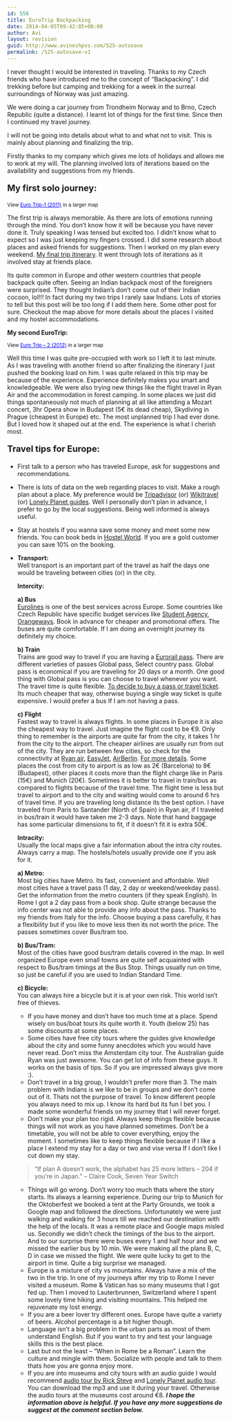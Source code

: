 ```yaml
---
id: 556
title: EuroTrip Backpacking
date: 2014-04-05T09:42:05+00:00
author: Avi
layout: revision
guid: http://www.avineshpvs.com/525-autosave
permalink: /525-autosave-v1
---
```

I never thought I would be interested in traveling. Thanks to my Czech friends who have introduced me to the concept of &#8220;Backpacking&#8221;. I did trekking before but camping and trekking for a week in the surreal surroundings of Norway was just amazing.  
<!--more-->

  
We were doing a car journey from Trondheim Norway and to Brno, Czech Republic (quite a distance). I learnt lot of things for the first time. Since then I continued my travel journey. 

I will not be going into details about what to and what not to visit. This is mainly about planning and finalizing the trip.

Firstly thanks to my company which gives me lots of holidays and allows me to work at my will. The planning involved lots of iterations based on the availability and suggestions from my friends. 

<p style="font-size:20px">
  <strong>My first solo journey:</strong>
</p>

  
<small>View <a href="https://maps.google.com/maps/ms?msa=0&msid=207532767398531617494.0004df5298f03b52d0b3e&ie=UTF8&t=m&ll=48.078079,10.063477&spn=12.336963,24.213867&z=5&source=embed" style="color:#0000FF;text-align:left">Euro Trip-1 (2011)</a> in a larger map</small>

The first trip is always memorable. As there are lots of emotions running through the mind. You don&#8217;t know how it will be because you have never done it. Truly speaking I was tensed but excited too. I didn&#8217;t know what to expect so I was just keeping my fingers crossed. I did some research about places and asked friends for suggestions. Then I worked on my plan every weekend. [My final trip itinerary](http://www.avineshpvs.com/eurotrip-1-itinerary "Eurotrip-1 Itinerary"). It went through lots of iterations as it involved stay at friends place. 

Its quite common in Europe and other western countries that people backpack quite often. Seeing an Indian backpack most of the foreigners were surprised. They thought Indian&#8217;s don&#8217;t come out of their Indian cocoon, lol!!! In fact during my two trips I rarely saw Indians. Lots of stories to tell but this post will be too long if I add them here. Some other post for sure. Checkout the map above for more details about the places I visited and my hostel accommodations.

**My second EuroTrip:**

  
<small>View <a href="https://maps.google.com/maps/ms?msa=0&msid=207532767398531617494.0004dfdd0d5b0f8cb9114&ie=UTF8&t=m&ll=46.042736,7.558594&spn=12.202927,23.730469&z=5&source=embed" style="color:#0000FF;text-align:left">Euro Trip &#8211; 2 (2012)</a> in a larger map</small>

Well this time I was quite pre-occupied with work so I left it to last minute. As I was traveling with another friend so after finalizing the itinerary I just pushed the booking load on him. I was quite relaxed in this trip may be because of the experience. Experience definitely makes you smart and knowledgeable. We were also trying new things like the flight travel in Ryan Air and the accommodation in forest camping. In some places we just did things spontaneously not much of planning at all like attending a Mozart concert, 3hr Opera show in Budapest (5€ its dead cheap), Skydiving in Prague (cheapest in Europe) etc. The most unplanned trip I had ever done. But I loved how it shaped out at the end. The experience is what I cherish most.

<p style="font-size:20px">
  <strong>Travel tips for Europe:</strong>
</p>

  * First talk to a person who has traveled Europe, ask for suggestions and recommendations.
  * There is lots of data on the web regarding places to visit. Make a rough plan about a place. My preference would be [Tripadvisor](http://www.tripadvisor.com "Tripadvisor") (or) [Wikitravel](http://wikitravel.org "Wikitravel") (or) [Lonely Planet guides](www.lonelyplanet.com/GuideBooks "Lonely Planet guide books"). Well I personally don&#8217;t plan in advance, I prefer to go by the local suggestions. Being well informed is always useful.
  * Stay at hostels if you wanna save some money and meet some new friends. You can book beds in [Hostel World](http://hostelworld.com "Hostel World"). If you are a gold customer you can save 10% on the booking.
  * **Transport:**  
    Well transport is an important part of the travel as half the days one would be traveling between cities (or) in the city.</p> 
    **Intercity:**
    
    **a) Bus**  
    [Eurolines](http://eurolines.com "Eurolines") is one of the best services across Europe. Some countries like Czech Republic have specific budget services like [Student Agency](http://www.studentagencybus.com/en "Student Agency"), [Orangeways](http://www.orangeways.com/en "Orangeways"). Book in advance for cheaper and promotional offers. The buses are quite comfortable. If I am doing an overnight journey its definitely my choice.
    
    **b) Train**  
    Trains are good way to travel if you are having a [Eurorail pass](http://www.raileurope.co.in/ "Eurorail India website."). There are different varieties of passes Global pass, Select country pass. Global pass is economical if you are traveling for 20 days or a month. One good thing with Global pass is you can choose to travel whenever you want. The travel time is quite flexible. [To decide to buy a pass or travel ticket](http://www.raileurope.co.in/book-now/article/find-the-right-product?page=article&id_article=4035 "Decide for global pass or travel ticket"). Its much cheaper that way, otherwise buying a single way ticket is quite expensive. I would prefer a bus If I am not having a pass.
    
    **c) Flight**  
    Fastest way to travel is always flights. In some places in Europe it is also the cheapest way to travel. Just imagine the flight cost to be €9. Only thing to remember is the airports are quite far from the city, it takes 1 hr from the city to the airport. The cheaper airlines are usually run from out of the city. They are run between few cities, so check for the connectivity at [Ryan air](http://www.ryanair.com/en "Ryanair Website"), [EasyJet](www.easyjet.com "Easyjet"), [AirBerlin](http://airberlin.com "Airberlin Website"). [For more details](http://wikitravel.org/en/Discount_airlines_in_Europe "Wikitravel link for Discount airlines Europe"). Some places the cost from city to airport is as low as 2€ (Barcelona) to 8€ (Budapest), other places it costs more than the flight charge like in Paris (15€) and Munich (20€). Sometimes it is better to travel in train/bus as compared to flights because of the travel time. The flight time is less but travel to airport and to the city and waiting would come to around 6 hrs of travel time. If you are traveling long distance its the best option. I have traveled from Paris to Santander (North of Spain) in Ryan air, if I traveled in bus/train it would have taken me 2-3 days. Note that hand baggage has some particular dimensions to fit, if it doesn&#8217;t fit it is extra 50€.
    
    **Intracity:**  
    Usually the local maps give a fair information about the intra city routes. Always carry a map. The hostels/hotels usually provide one if you ask for it. 
    
    **a) Metro:**  
    Most big cities have Metro. Its fast, convenient and affordable. Well most cities have a travel pass (1 day, 2 day or weekend/weekday pass). Get the information from the metro counters (if they speak English). In Rome I got a 2 day pass from a book shop. Quite strange because the info center was not able to provide any info about the pass. Thanks to my friends from Italy for the info. Choose buying a pass carefully, it has a flexibility but if you like to move less then its not worth the price. The passes sometimes cover Bus/tram too. 
    
    **b) Bus/Tram:**  
    Most of the cities have good bus/tram details covered in the map. In well organized Europe even small towns are quite self acquainted with respect to Bus/tram timings at the Bus Stop. Things usually run on time, so just be careful if you are used to Indian Standard Time. 
    
    **c) Bicycle:**  
    You can always hire a bicycle but it is at your own risk. This world isn&#8217;t free of thieves. </li> 
    
      * If you have money and don&#8217;t have too much time at a place. Spend wisely on bus/boat tours its quite worth it. Youth (below 25) has some discounts at some places.
      * Some cities have free city tours where the guides give knowledge about the city and some funny anecdotes which you would have never read. Don&#8217;t miss the Amsterdam city tour. The Australian guide Ryan was just awesome. You can get lot of info from these guys. It works on the basis of tips. So if you are impressed always give more :).
      * Don&#8217;t travel in a big group, I wouldn&#8217;t prefer more than 3. The main problem with Indians is we like to be in groups and we don&#8217;t come out of it. Thats not the purpose of travel. To know different people you always need to mix up. I know its hard but its fun I bet you. I made some wonderful friends on my journey that I will never forget. 
      * Don&#8217;t make your plan too rigid. Always keep things flexible because things will not work as you have planned sometimes. Don&#8217;t be a timetable, you will not be able to cover everything, enjoy the moment. I sometimes like to keep things flexible because if I like a place I extend my stay for a day or two and vise versa If I don&#8217;t like I cut down my stay.
    > &#8220;If plan A doesn&#8217;t work, the alphabet has 25 more letters &#8211; 204 if you&#8217;re in Japan.&#8221; &#8211; Claire Cook, Seven Year Switch
    
      * Things will go wrong. Don&#8217;t worry too much thats where the story starts. Its always a learning experience. During our trip to Munich for the Oktoberfest we booked a tent at the Party Grounds, we took a Google map and followed the directions. Unfortunately we were just walking and walking for 3 hours till we reached our destination with the help of the locals. It was a remote place and Google maps misled us. Secondly we didn&#8217;t check the timings of the bus to the airport. And to our surprise there were buses every 1 and half hour and we missed the earlier bus by 10 min. We were making all the plans B, C, D in case we missed the flight. We were quite lucky to get to the airport in time. Quite a big surprise we managed. 
      * Europe is a mixture of city vs mountains. Always have a mix of the two in the trip. In one of my journeys after my trip to Rome I never visited a museum. Rome & Vatican has so many museums that I got fed up. Then I moved to Lauterbrunnen, Switzerland where I spent some lovely time hiking and visiting mountains. This helped me rejuvenate my lost energy.
      * If you are a beer lover try different ones. Europe have quite a variety of beers. Alcohol percentage is a bit higher though. 
      * Language isn&#8217;t a big problem in the urban parts as most of them understand English. But if you want to try and test your language skills this is the best place. 
      * Last but not the least &#8211; &#8220;When in Rome be a Roman&#8221;. Learn the culture and mingle with them. Socialize with people and talk to them thats how you are gonna enjoy more.
      * If you are into museums and city tours with an audio guide I would recommend [audio tour by Rick Steve](http://www.ricksteves.com/news/audio-tours.htm "Audio Tour by Rick Steves") and [Lonely Planet audio tour](http://www.lonelyplanet.com/apps-and-ebooks/iphone/audio_walking_tour.php "Lonely Planet Audio Tour"). You can download the mp3 and use it during your travel. Otherwise the audio tours at the museums cost around €8. 
    **_I hope the information above is helpful. If you have any more suggestions do suggest at the comment section below._**